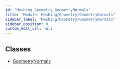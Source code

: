 ```yaml
---
id: "Meshing_Geometry_GeometryNormals"
title: "Module: Meshing/Geometry/GeometryNormals"
sidebar_label: "Meshing/Geometry/GeometryNormals"
sidebar_position: 0
custom_edit_url: null
---
```


## Classes

- [GeometryNormals](../classes/Meshing_Geometry_GeometryNormals.GeometryNormals.md)
